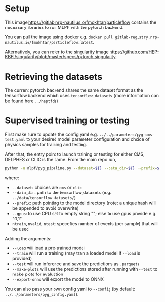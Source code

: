 # Setup

This image https://gitlab.nrp-nautilus.io/fmokhtar/particleflow contains the necessary libraries to run MLPF with the pytorch backend.

You can pull the image using docker e.g. `docker pull gitlab-registry.nrp-nautilus.io/fmokhtar/particleflow:latest`.

Alternatively, you can refer to the singularity image https://github.com/HEP-KBFI/singularity/blob/master/specs/pytorch.singularity.

# Retrieving the datasets

The current pytorch backend shares the same dataset format as the tensorflow backend which uses `tensorflow_datasets` (more information can be found here `../heptfds`)

# Supervised training or testing

First make sure to update the config yaml e.g. `../../parameters/pyg-cms-test.yaml` to your desired model parameter configuration and choice of physics samples for training and testing.

After that, the entry point to launch training or testing for either CMS, DELPHES or CLIC is the same. From the main repo run,

```bash
python -u mlpf/pyg_pipeline.py --dataset=${} --data_dir=${} --prefix=${} --gpus=${} --ntrain 10 --nvalid 10 --ntest 10
```
where:
- `--dataset`: choices are `cms` or `clic`
- `--data_dir`: path to the tensorflow_datasets (e.g. `../data/tensorflow_datasets/`)
- `--prefix`: path pointing to the model directory (note: a unique hash will be appended to avoid overwrite)
- `--gpus`: to use CPU set to empty string ""; else to use gpus provide e.g. "0,1"
- `ntrain`, `nvalid`, `ntest`: specefies number of events (per sample) that will be used

Adding the arguments:
- `--load` will load a pre-trained model
- `--train` will run a training (may train a loaded model if `--load` is provided)
- `--test` will run inference and save the predictions as `.parquets`
- `--make-plots` will use the predictions stored after running with `--test` to make plots for evaluation
- `--export-onnx` will export the model to ONNX

You can also pass your own config yaml to `--config` (by default: `../../parameters/pyg_config.yaml`).
